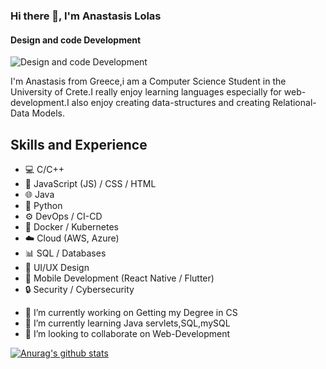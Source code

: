 

### Hi there 👋, I'm Anastasis Lolas
#### Design and code Development
![Design and code Development](https://miro.medium.com/v2/resize:fit:840/1*b21FyqUbowHYAOQDXH0tDw.jpeg)

I'm Anastasis from Greece,i am a Computer Science Student in the University of Crete.I really enjoy learning languages especially for web-development.I also enjoy creating data-structures and creating Relational-Data Models.
## Skills and Experience
* 💻 C/C++
* 📱 JavaScript (JS) / CSS / HTML
* 🌐 Java
* 🐍 Python
* ⚙️ DevOps / CI-CD
* 🐳 Docker / Kubernetes
* ☁️ Cloud (AWS, Azure)
* 📊 SQL / Databases
* 🎨 UI/UX Design
* 📱 Mobile Development (React Native / Flutter)
* 🔒 Security / Cybersecurity


- 🔭 I’m currently working on Getting my Degree in CS 
- 🌱 I’m currently learning Java servlets,SQL,mySQL 
- 👯 I’m looking to collaborate on Web-Development 





[![Anurag's github stats](https://github-readme-stats.vercel.app/api?username=Anastasis-Lolas)](https://github.com/Anastasis-Lolas/github-readme-stats)

